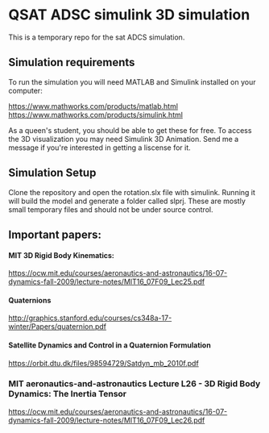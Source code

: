 # QSAT ADSC simulink 3D simulation

This is a temporary repo for the sat ADCS simulation.

## Simulation requirements

To run the simulation you will need MATLAB and Simulink installed on your computer:

https://www.mathworks.com/products/matlab.html
https://www.mathworks.com/products/simulink.html

As a queen's student, you should be able to get these for free. To access the 3D visualization you may need Simulink 3D Animation. Send me a message if you're interested in getting a liscense for it.

## Simulation Setup

Clone the repository and open the rotation.slx file with simulink. Running it will build the model and generate a folder called slprj. These are mostly small temporary files and should not be under source control.



## Important papers:

#### MIT 3D Rigid Body Kinematics:
https://ocw.mit.edu/courses/aeronautics-and-astronautics/16-07-dynamics-fall-2009/lecture-notes/MIT16_07F09_Lec25.pdf

#### Quaternions
http://graphics.stanford.edu/courses/cs348a-17-winter/Papers/quaternion.pdf

#### Satellite Dynamics and Control in a Quaternion Formulation
https://orbit.dtu.dk/files/98594729/Satdyn_mb_2010f.pdf

### MIT aeronautics-and-astronautics Lecture L26 - 3D Rigid Body Dynamics: The Inertia Tensor
https://ocw.mit.edu/courses/aeronautics-and-astronautics/16-07-dynamics-fall-2009/lecture-notes/MIT16_07F09_Lec26.pdf
